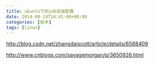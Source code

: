 ```yaml
---
title: ubuntu下的jdk安装配置
date: 2014-08-19T14:41:00+08:00
categories: [技术]
tags: [linux]
---
```


http://blog.csdn.net/zhangdaiscott/article/details/6588409

http://www.cnblogs.com/savagemorgan/p/3650926.html

<!--more-->
